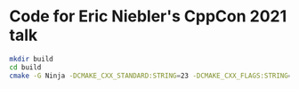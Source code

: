 # Code for Eric Niebler's CppCon 2021 talk

```sh
mkdir build
cd build
cmake -G Ninja -DCMAKE_CXX_STANDARD:STRING=23 -DCMAKE_CXX_FLAGS:STRING="/Zc:externConstexpr /EHsc /fsanitize=address" ..
```
